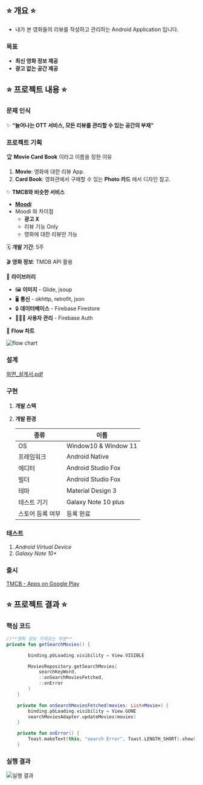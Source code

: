 ## ⭐ 개요 ⭐

- 내가 본 영화들의 리뷰를 작성하고 관리하는 Android Application 입니다.

### **목표**

- **최신 영화 정보 제공**
- **광고 없는 공간 제공**

## ⭐ 프로젝트 내용 ⭐

### **문제 인식**

✨ **“늘어나는 OTT 서비스, 모든 리뷰를 관리할 수 있는 공간의 부재”**



### 프로젝트 기획

🏆 **Movie Card Book** 이라고 이름을 정한 이유

1. **Movie**: 영화에 대한 리뷰 App.
2. **Card Book**: 영화관에서 구매할 수 있는 **Photo 카드** 에서 디자인 참고.

✨ **TMCB와 비슷한 서비스**

- **[Moodi](https://play.google.com/store/apps/details?id=com.memolease.android.simplelog)**
- Moodi 와 차이점
    - **광고 X**
    - 리뷰 기능 Only
    - 영화에 대한 리뷰만 가능

🗓️ **개발 기간**: 5주

🎬 **영화 정보**: TMDB API 활용

🧰 **라이브러리**
  - 🖼️ **이미지** - Glide, jsoup
  - 🖥️ **통신** - okhttp, retrofit, json
  - 🔒 **데이터베이스** - Firebase Firestore
  - 👨🏻‍💻 **사용자 관리** - Firebase Auth

🧰 **Flow 차트**

![flow chart](https://user-images.githubusercontent.com/83802168/155483046-e87e2ef6-1523-462c-b631-5d15271c04c5.png)


### 설계

[화면_설계서.pdf](https://github.com/woongsnote/tmcb/files/8130702/_.pdf)

### 구현

1. **개발 스택**

1. **개발 환경**
    
    
    | 종류 | 이름 |
    | --- | --- |
    | OS | Window10 & Window 11 |
    | 프레임워크 | Android Native |
    | 에디터 | Android Studio Fox |
    | 빌더 | Android Studio Fox |
    | 테마 | Material Design 3 |
    | 테스트 기기 | Galaxy Note 10 plus |
    | 스토어 등록 여부 | 등록 완료 |

### 테스트

1. *Android Virtual Device*
2. *Galaxy Note 10+*

### 출시

[TMCB - Apps on Google Play](https://play.google.com/store/apps/details?id=com.woongsnote.mcb)


## ⭐ **프로젝트 결과** ⭐

### 핵심 코드

```kotlin
//**영화 정보 가져오는 부분**
private fun getSearchMovies() {

        binding.pbLoading.visibility = View.VISIBLE

        MoviesRepository.getSearchMovies(
            searchKeyWord,
            ::onSearchMoviesFetched,
            ::onError
        )
    }

    private fun onSearchMoviesFetched(movies: List<Movie>) {
        binding.pbLoading.visibility = View.GONE
        searchMoviesAdapter.updateMovies(movies)
    }

    private fun onError() {
        Toast.makeText(this, "search Error", Toast.LENGTH_SHORT).show()
    }
```

### **실행 결과**

![실행 결과](https://user-images.githubusercontent.com/83802168/155482950-2db50f75-a593-4031-aaa1-9e298d5cbecd.png)
